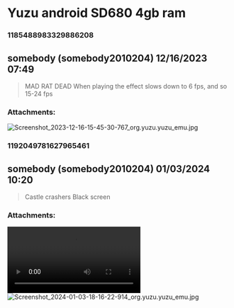 # Yuzu android SD680 4gb ram
### 1185488983329886208
## somebody (somebody2010204) 12/16/2023 07:49 

> MAD RAT DEAD 
> When playing the effect slows down to 6 fps, and so 15-24 fps
### Attachments: 
![Screenshot_2023-12-16-15-45-30-767_org.yuzu.yuzu_emu.jpg](https://yuzudiscordbackup.s3.us-west-2.amazonaws.com/files-media/1185488983329886208_Screenshot_2023-12-16-15-45-30-767_org.yuzu.yuzu_emu.jpg)

### 1192049781627965461
## somebody (somebody2010204) 01/03/2024 10:20 

> Castle crashers
> Black screen
### Attachments: 
![Screenrecorder-2024-01-03-18-16-33-802.mp4](https://yuzudiscordbackup.s3.us-west-2.amazonaws.com/files-media/1192049781627965461_Screenrecorder-2024-01-03-18-16-33-802.mp4)
![Screenshot_2024-01-03-18-16-22-914_org.yuzu.yuzu_emu.jpg](https://yuzudiscordbackup.s3.us-west-2.amazonaws.com/files-media/1192049781627965461_Screenshot_2024-01-03-18-16-22-914_org.yuzu.yuzu_emu.jpg)


